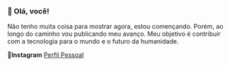 ### 🙂 Olá, você!

Não tenho muita coisa para mostrar agora, estou començando. Porém, ao longo do caminho vou publicando meu avanço. Meu objetivo é contribuir com a tecnologia para o mundo e o futuro da humanidade.


💙**Instagram** 
[Perfil Pessoal](instagram.com.br/cecii.siqueira)
